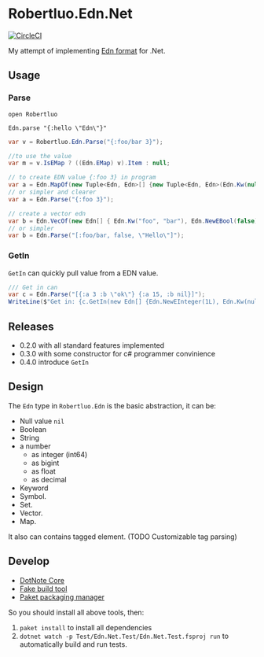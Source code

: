 # Robertluo.Edn.Net
[![CircleCI](https://circleci.com/gh/robertluo/Edn.Net.svg?style=svg)](https://circleci.com/gh/robertluo/Edn.Net)

My attempt of implementing [Edn format](https://github.com/edn-format/edn) for .Net.

## Usage

### Parse

```F#
open Robertluo

Edn.parse "{:hello \"Edn\"}"
```

```C#
var v = Robertluo.Edn.Parse("{:foo/bar 3}");

//to use the value
var m = v.IsEMap ? ((Edn.EMap) v).Item : null;

// to create EDN value {:foo 3} in program
var a = Edn.MapOf(new Tuple<Edn, Edn>[] {new Tuple<Edn, Edn>(Edn.Kw(null, "foo"), Edn.NewEInteger(3L))});
// or simpler and clearer
var a = Edn.Parse("{:foo 3}");

// create a vector edn
var b = Edn.VecOf(new Edn[] { Edn.Kw("foo", "bar"), Edn.NewEBool(false), Edn.NewEString("hello")});
// or simpler
var b = Edn.Parse("[:foo/bar, false, \"Hello\"]");
```

### GetIn

`GetIn` can quickly pull value from a EDN value.

```c#
/// Get in can 
var c = Edn.Parse("[{:a 3 :b \"ok\"} {:a 15, :b nil}]");
WriteLine($"Get in: {c.GetIn(new Edn[] {Edn.NewEInteger(1L), Edn.Kw(null, "a")})}");
```

## Releases

 - 0.2.0 with all standard features implemented
 - 0.3.0 with some constructor for c# programmer convinience
 - 0.4.0 introduce `GetIn`

## Design

The `Edn` type in `Robertluo.Edn` is the basic abstraction, it can be:

 - Null value `nil`
 - Boolean
 - String
 - a number
   - as integer (int64)
   - as bigint
   - as float
   - as decimal
 - Keyword
 - Symbol.
 - Set. 
 - Vector.
 - Map.

 It also can contains tagged element. (TODO Customizable tag parsing)

 ## Develop

 - [DotNote Core](https://dotnet.microsoft.com/download)
 - [Fake build tool](https://fake.build)
 - [Paket packaging manager](https://fsprojects.github.io/Paket/)

So you should install all above tools, then:

 1. `paket install` to install all dependencies
 1. `dotnet watch -p Test/Edn.Net.Test/Edn.Net.Test.fsproj run` to automatically build and run tests.